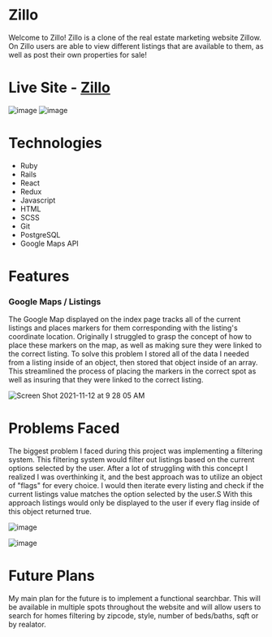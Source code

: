 # Zillo
Welcome to Zillo! Zillo is a clone of the real estate marketing website Zillow. On Zillo users are able to view different listings that are available to them, as well as post their own properties for sale!

# Live Site - [Zillo](https://zillo-fs.herokuapp.com/)

![image](https://user-images.githubusercontent.com/80853626/157956749-4fa4b30f-feb3-4c5d-b362-c5fbe069b6ed.png)
![image](https://user-images.githubusercontent.com/80853626/157956802-1e72d2dd-4681-4848-aa38-6209dae35128.png)

# Technologies
- Ruby
- Rails
- React
- Redux
- Javascript
- HTML
- SCSS
- Git
- PostgreSQL
- Google Maps API

# Features
### Google Maps / Listings
The Google Map displayed on the index page tracks all of the current listings and places markers for them corresponding with the listing's coordinate location. Originally I struggled to grasp the concept of how to place these markers on the map, as well as making sure they were linked to the correct listing. To solve this problem I stored all of the data I needed from a listing inside of an object, then stored that object inside of an array. This streamlined the process of placing the markers in the correct spot as well as insuring that they were linked to the correct listing.

![Screen Shot 2021-11-12 at 9 28 05 AM](https://user-images.githubusercontent.com/80853626/141530010-9960a827-9fb4-4333-82f1-540481b2e4f2.png)

# Problems Faced
The biggest problem I faced during this project was implementing a filtering system. This filtering system would filter out listings based on the current options selected by the user. After a lot of struggling with this concept I realized I was overthinking it, and the best approach was to utilize an object of "flags" for every choice. I would then iterate every listing and check if the current listings value matches the option selected by the user.S With this approach listings would only be displayed to the user if every flag inside of this object returned true.

![image](https://user-images.githubusercontent.com/80853626/157955647-e7ffd11f-262d-4009-8b5d-92bca153ff35.png)

![image](https://user-images.githubusercontent.com/80853626/157957974-05734cb3-4990-495b-8476-746af9ce16b6.png)

# Future Plans
My main plan for the future is to implement a functional searchbar. This will be available in multiple spots throughout the website and will allow users to search for homes filtering by zipcode, style, number of beds/baths, sqft or by realator.
